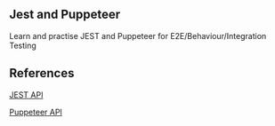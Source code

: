 
## Jest and Puppeteer

Learn and practise JEST and Puppeteer for E2E/Behaviour/Integration Testing



## References
[JEST API](https://jestjs.io/docs/en/api)

[Puppeteer API](https://pptr.dev/)